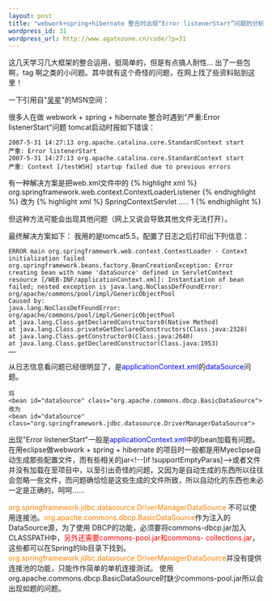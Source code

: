 ```yaml
--- 
layout: post
title: "webwork+spring+hibernate 整合时出现“Error listenerStart”问题的分析与解决"
wordpress_id: 31
wordpress_url: http://www.agatezone.cn/code/?p=31
---
```

这几天学习几大框架的整合运用，挺简单的，但是有点搞人耐性… 出了一些包啊，tag 啊之类的小问题。其中就有这个奇怪的问题，在网上找了些资料贴到这里！

一下引用自"[吴星](http://diracstar.spaces.live.com/)"的MSN空间：

很多人在做 webwork + spring + hibernate 整合时遇到"严重:Error listenerStart"问题
tomcat启动时报如下错误：

    2007-5-31 14:27:13 org.apache.catalina.core.StandardContext start
    严重: Error listenerStart
    2007-5-31 14:27:13 org.apache.catalina.core.StandardContext start
    严重: Context [/testWSH] startup failed due to previous errors

有一种解决方案是把web.xml文件中的
{% highlight xml %}
    <listener>
      <listener-class>
        org.springframework.web.context.ContextLoaderListener
      </listener-class>
    </listener>
{% endhighlight %}
改为
{% highlight xml %}
    <servlet>
      <servlet-name>SpringContextServlet</servlet-name>
      <servlet-class>.....</servlet-class>
      <load-on-startup>1</load-on-startup>
    </servlet>
{% endhighlight %}

但这种方法可能会出现其他问题（网上又说会导致其他文件无法打开）。

最终解决方案如下：
我用的是tomcat5.5，配置了日志之后打印出下列信息：

    ERROR main org.springframework.web.context.ContextLoader - Context initialization failed
    org.springframework.beans.factory.BeanCreationException: Error creating bean with name 'dataSource' defined in ServletContext resource [/WEB-INF/applicationContext.xml]: Instantiation of bean failed; nested exception is java.lang.NoClassDefFoundError: org/apache/commons/pool/impl/GenericObjectPool
    Caused by:
    java.lang.NoClassDefFoundError: org/apache/commons/pool/impl/GenericObjectPool
    at java.lang.Class.getDeclaredConstructors0(Native Method)
    at java.lang.Class.privateGetDeclaredConstructors(Class.java:2328)
    at java.lang.Class.getConstructor0(Class.java:2640)
    at java.lang.Class.getDeclaredConstructor(Class.java:1953)
    ……

从日志信息看问题已经很明显了，是<span style="color: #0000ff">applicationContext.xml</span>的<span style="color: #0000ff">dataSource</span>问题。

    将
    <bean id="dataSource" class="org.apache.commons.dbcp.BasicDataSource">
    改为
    <bean id="dataSource" class="org.springframework.jdbc.datasource.DriverManagerDataSource">

出现"Error listenerStart"一般是<span style="color: #0000ff">applicationContext.xml</span>中的bean加载有问题。在用eclipse做webwork + spring + hibernate 的项目时一般都是用Myeclipse自动生成那些配置文件，而有些相关的jar&lt;!--[if !supportEmptyParas]--&gt;或者文件并没有加载在至项目中，以至引出奇怪的问题，又因为是自动生成的东西所以往往会忽略一些文件，而问题确恰恰是这些生成的文件所致，所以自动化的东西也未必一定是正确的，呵呵……

<span style="color: #ff8000">org.springframework.jdbc.datasource.DriverManagerDataSource</span> 不可以使用连接池。<span style="color: #ff8000">org.apache.commons.dbcp.BasicDataSource</span>作为注入的DataSource源，为了使用 DBCP的功能，必须要将commons-dbcp.jar加入CLASSPATH中，<span style="color: #ff0000">另外还需要commons-pool.jar和commons- collections.jar</span>，这些都可以在Spring的lib目录下找到。
<span style="color: #ff8000">org.springframework.jdbc.datasource.DriverManagerDataSource</span>并没有提供连接池的功能，只能作作简单的单机连接测试。
使用org.apache.commons.dbcp.BasicDataSource时缺少commons-pool.jar所以会出现如题的问题。
